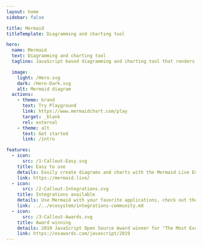 ```yaml
---
layout: home
sidebar: false

title: Mermaid
titleTemplate: Diagramming and charting tool

hero:
  name: Mermaid
  text: Diagramming and charting tool
  tagline: JavaScript based diagramming and charting tool that renders Markdown-inspired text definitions to create and modify diagrams dynamically.

  image:
    light: /Hero.svg
    dark: /Hero-Dark.svg
    alt: Mermaid diagram
  actions:
    - theme: brand
      text: Try Playground
      link: https://www.mermaidchart.com/play
      target: _blank
      rel: external
    - theme: alt
      text: Get started
      link: /intro

features:
  - icon:
      src: /1-Callout-Easy.svg
    title: Easy to use
    details: Easily create diagrams and charts with the Mermaid Live Editor.
    link: https://mermaid.live/
  - icon:
      src: /2-Callout-Integrations.svg
    title: Integrations available
    details: Use Mermaid with your favorite applications, check out the integrations list.
    link: ../../ecosystem/integrations-community.md
  - icon:
      src: /3-Callout-Awards.svg
    title: Award winning
    details: 2019 JavaScript Open Source Award winner for "The Most Exciting Use of Technology".
    link: https://osawards.com/javascript/2019
---
```

